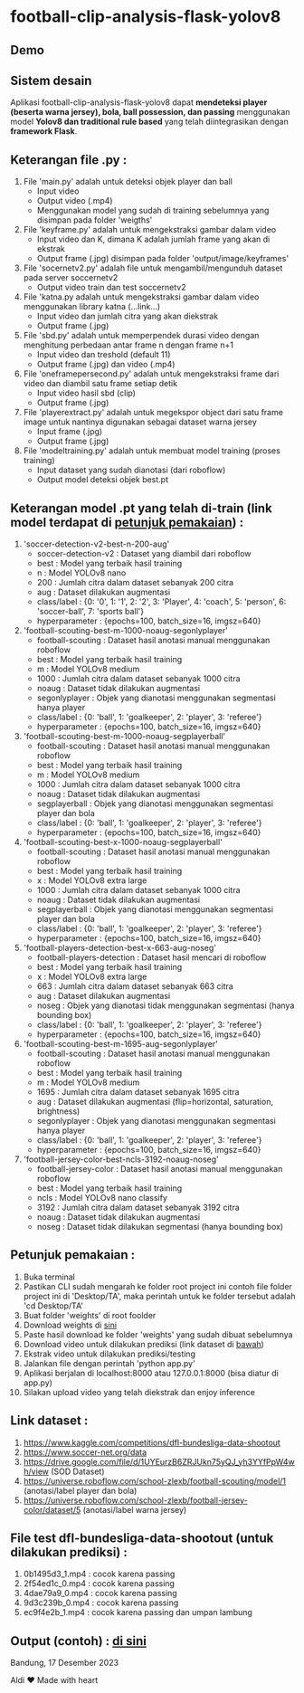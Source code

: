 # football-clip-analysis-flask-yolov8

## Demo

## Sistem desain

Aplikasi football-clip-analysis-flask-yolov8 dapat **mendeteksi player (beserta warna jersey), bola, ball possession, dan passing** menggunakan model **Yolov8 dan traditional rule based** yang telah diintegrasikan dengan **framework Flask**.

## Keterangan file .py :
1. File 'main.py' adalah untuk deteksi objek player dan ball
    - Input video
    - Output video (.mp4)
    - Menggunakan model yang sudah di training sebelumnya yang disimpan pada folder 'weigths'
2. File 'keyframe.py' adalah untuk mengekstraksi gambar dalam video
    - Input video dan K, dimana K adalah jumlah frame yang akan di ekstrak
    - Output frame (.jpg) disimpan pada folder 'output/image/keyframes'
3. File 'socernetv2.py' adalah file untuk mengambil/mengunduh dataset pada server soccernetv2
    - Output video train dan test soccernetv2
4. File 'katna.py adalah untuk mengekstraksi gambar dalam video menggunakan library katna (...link...)
    - Input video dan jumlah citra yang akan diekstrak
    - Output frame (.jpg)
5. File 'sbd.py' adalah untuk memperpendek durasi video dengan menghitung perbedaan antar frame n dengan frame n+1
    - Input video dan treshold (default 11)
    - Output frame (.jpg) dan video (.mp4)
6. File 'oneframepersecond.py' adalah untuk mengekstraksi frame dari video dan diambil satu frame setiap detik
    - Input video hasil sbd (clip)
    - Output frame (.jpg)
7. File 'playerextract.py' adalah untuk megekspor object dari satu frame image untuk nantinya digunakan sebagai dataset warna jersey
    - Input frame (.jpg)
    - Output frame (.jpg)
8. File 'modeltraining.py' adalah untuk membuat model training (proses training)
    - Input dataset yang sudah dianotasi (dari roboflow)
    - Output model deteksi objek best.pt

## Keterangan model .pt yang telah di-train (link model terdapat di [petunjuk pemakaian](https://github.com/maldiharyojudanto/football-clip-analysis-flask-yolov8?tab=readme-ov-file#petunjuk-pemakaian-)) :
1. 'soccer-detection-v2-best-n-200-aug'
    - soccer-detection-v2 : Dataset yang diambil dari roboflow
    - best : Model yang terbaik hasil training
    - n : Model YOLOv8 nano
    - 200 : Jumlah citra dalam dataset sebanyak 200 citra
    - aug : Dataset dilakukan augmentasi
    - class/label : {0: '0', 1: '1', 2: '2', 3: 'Player', 4: 'coach', 5: 'person', 6: 'soccer-ball', 7: 'sports ball'}
    - hyperparameter : {epochs=100, batch_size=16, imgsz=640}
2. 'football-scouting-best-m-1000-noaug-segonlyplayer'
    - football-scouting : Dataset hasil anotasi manual menggunakan roboflow
    - best : Model yang terbaik hasil training
    - m : Model YOLOv8 medium
    - 1000 : Jumlah citra dalam dataset sebanyak 1000 citra
    - noaug : Dataset tidak dilakukan augmentasi
    - segonlyplayer : Objek yang dianotasi menggunakan segmentasi hanya player
    - class/label : {0: 'ball', 1: 'goalkeeper', 2: 'player', 3: 'referee'}
    - hyperparameter : {epochs=100, batch_size=16, imgsz=640}
3. 'football-scouting-best-m-1000-noaug-segplayerball'
    - football-scouting : Dataset hasil anotasi manual menggunakan roboflow
    - best : Model yang terbaik hasil training
    - m : Model YOLOv8 medium
    - 1000 : Jumlah citra dalam dataset sebanyak 1000 citra
    - noaug : Dataset tidak dilakukan augmentasi
    - segplayerball : Objek yang dianotasi menggunakan segmentasi player dan bola
    - class/label : {0: 'ball', 1: 'goalkeeper', 2: 'player', 3: 'referee'}
    - hyperparameter : {epochs=100, batch_size=16, imgsz=640}
4. 'football-scouting-best-x-1000-noaug-segplayerball'
    - football-scouting : Dataset hasil anotasi manual menggunakan roboflow
    - best : Model yang terbaik hasil training
    - x : Model YOLOv8 extra large
    - 1000 : Jumlah citra dalam dataset sebanyak 1000 citra
    - noaug : Dataset tidak dilakukan augmentasi
    - segplayerball : Objek yang dianotasi menggunakan segmentasi player dan bola
    - class/label : {0: 'ball', 1: 'goalkeeper', 2: 'player', 3: 'referee'}
    - hyperparameter : {epochs=100, batch_size=16, imgsz=640}
5. 'football-players-detection-best-x-663-aug-noseg'
    - football-players-detection : Dataset hasil mencari di roboflow
    - best : Model yang terbaik hasil training
    - x : Model YOLOv8 extra large
    - 663 : Jumlah citra dalam dataset sebanyak 663 citra
    - aug : Dataset dilakukan augmentasi
    - noseg : Objek yang dianotasi tidak menggunakan segmentasi (hanya bounding box)
    - class/label : {0: 'ball', 1: 'goalkeeper', 2: 'player', 3: 'referee'}
    - hyperparameter : {epochs=100, batch_size=16, imgsz=640}
6. 'football-scouting-best-m-1695-aug-segonlyplayer'
    - football-scouting : Dataset hasil anotasi manual menggunakan roboflow
    - best : Model yang terbaik hasil training
    - m : Model YOLOv8 medium
    - 1695 : Jumlah citra dalam dataset sebanyak 1695 citra
    - aug : Dataset dilakukan augmentasi (flip=horizontal, saturation, brightness)
    - segonlyplayer : Objek yang dianotasi menggunakan segmentasi hanya player
    - class/label : {0: 'ball', 1: 'goalkeeper', 2: 'player', 3: 'referee'}
    - hyperparameter : {epochs=100, batch_size=16, imgsz=640}
7. 'football-jersey-color-best-ncls-3192-noaug-noseg'
    - football-jersey-color : Dataset hasil anotasi manual menggunakan roboflow
    - best : Model yang terbaik hasil training
    - ncls : Model YOLOv8 nano classify
    - 3192 : Jumlah citra dalam dataset sebanyak 3192 citra
    - noaug : Dataset tidak dilakukan augmentasi
    - noseg : Dataset tidak dilakukan segmentasi (hanya bounding box)

## Petunjuk pemakaian :
1. Buka terminal
2. Pastikan CLI sudah mengarah ke folder root project ini
    contoh file folder project ini di 'Desktop/TA', 
    maka perintah untuk ke folder tersebut adalah 'cd Desktop/TA'
3. Buat folder 'weights' di root foolder
4. Download weights di [sini](https://drive.google.com/drive/folders/14HF1AErJAaSnmk8jtjDufTEiVnECrVBZ?usp=sharing)
5. Paste hasil download ke folder 'weights' yang sudah dibuat sebelumnya
6. Download video untuk dilakukan prediksi (link dataset di [bawah](https://github.com/maldiharyojudanto/football-clip-analysis-flask-yolov8?tab=readme-ov-file#link-dataset-))
7. Ekstrak video untuk dilakukan prediksi/testing
8. Jalankan file dengan perintah 'python app.py'
9. Aplikasi berjalan di localhost:8000 atau 127.0.0.1:8000 (bisa diatur di app.py)
10. Silakan upload video yang telah diekstrak dan enjoy inference

## Link dataset :
1. https://www.kaggle.com/competitions/dfl-bundesliga-data-shootout
2. https://www.soccer-net.org/data
3. https://drive.google.com/file/d/1UYEurzB6ZRJUkn75yQJ_yh3YYfPpW4wh/view (SOD Dataset)
4. https://universe.roboflow.com/school-zlexb/football-scouting/model/1 (anotasi/label player dan bola)
5. https://universe.roboflow.com/school-zlexb/football-jersey-color/dataset/5 (anotasi/label warna jersey)

## File test dfl-bundesliga-data-shootout (untuk dilakukan prediksi) :
1. 0b1495d3_1.mp4 : cocok karena passing
2. 2f54ed1c_0.mp4 : cocok karena passing
3. 4dae79a9_0.mp4 : cocok karena passing
4. 9d3c239b_0.mp4 : cocok karena passing
5. ec9f4e2b_1.mp4 : cocok karena passing dan umpan lambung

## Output (contoh) : [di sini](https://drive.google.com/drive/folders/1ZMHMoCTyfX0gP7io4abAmOvHOJi87Gj2?usp=sharing)

Bandung, 17 Desember 2023

Aldi ❤️ Made with heart
